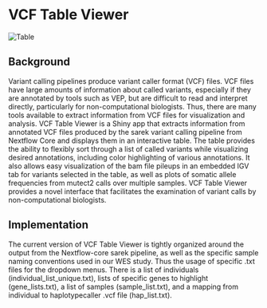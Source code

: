 # VCF Table Viewer

![Table](https://github.com/user-attachments/assets/866eac9b-3415-4103-bb03-832398f7b3ab)

## Background

Variant calling pipelines produce variant caller format (VCF) files.  VCF files have large amounts of information about called variants, especially if they are annotated by tools such as VEP, but are difficult to read and interpret directly, particularly for non-computational biologists.  Thus, there are many tools available to extract information from VCF files for visualization and analysis.  VCF Table Viewer is a Shiny app that extracts information from annotated VCF files produced by the sarek variant calling pipeline from Nextflow Core and displays them in an interactive table.  The table provides the ability to flexibly sort through a list of called variants while visualizing desired annotations, including color highlighting of various annotations.  It also allows easy visualization of the bam file pileups in an embedded IGV tab for variants selected in the table, as well as plots of somatic allele frequencies from mutect2 calls over multiple samples.  VCF Table Viewer provides a novel interface that facilitates the examination of variant calls by non-computational biologists. 

## Implementation

The current version of VCF Table Viewer is tightly organized around the output from the Nextflow-core sarek pipeline, as well as the specific sample naming conventions used in our WES study.  Thus the usage of specific .txt files for the dropdown menus. There is a list of individuals (individual_list_unique.txt), lists of specific genes to highlight (gene_lists.txt), a list of samples (sample_list.txt), and a mapping from individual to haplotypecaller .vcf file (hap_list.txt). 

